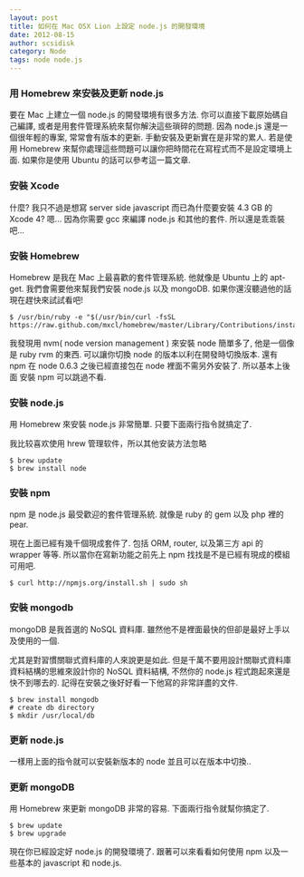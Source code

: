 ```yaml
---
layout: post
title: 如何在 Mac OSX Lion 上設定 node.js 的開發環境
date: 2012-08-15
author: scsidisk
category: Node
tags: node node.js
---
```


### 用 Homebrew 來安裝及更新 node.js

要在 Mac 上建立一個 node.js 的開發環境有很多方法. 你可以直接下載原始碼自己編譯, 或者是用套件管理系統來幫你解決這些瑣碎的問題. 因為 node.js 還是一個很年輕的專案, 常常會有版本的更新. 手動安裝及更新實在是非常的累人. 若是使用 Homebrew 來幫你處理這些問題可以讓你把時間花在寫程式而不是設定環境上面. 如果你是使用 Ubuntu 的話可以參考這一篇文章.

### 安裝 Xcode

什麼? 我只不過是想寫 server side javascript 而已為什麼要安裝 4.3 GB 的Xcode 4? 嗯… 因為你需要 gcc 來編譯 node.js 和其他的套件. 所以還是乖乖裝吧…

### 安裝 Homebrew

Homebrew 是我在 Mac 上最喜歡的套件管理系統. 他就像是 Ubuntu 上的 apt-get. 我們會需要他來幫我們安裝 node.js 以及 mongoDB. 如果你還沒聽過他的話現在趕快來試試看吧!

```
$ /usr/bin/ruby -e "$(/usr/bin/curl -fsSL https://raw.github.com/mxcl/homebrew/master/Library/Contributions/install_homebrew.rb)"
```

我發現用 nvm( node version management ) 來安裝 node 簡單多了, 他是一個像是 ruby rvm 的東西. 可以讓你切換 node 的版本以利在開發時切換版本. 還有 npm 在 node 0.6.3 之後已經直接包在 node 裡面不需另外安裝了. 所以基本上後面 安裝 npm 可以跳過不看.

### 安裝 node.js

用 Homebrew 來安裝 node.js 非常簡單. 只要下面兩行指令就搞定了.

我比较喜欢使用 hrew 管理软件，所以其他安装方法忽略

```
$ brew update
$ brew install node
```

### 安裝 npm

npm 是 node.js 最受歡迎的套件管理系統. 就像是 ruby 的 gem 以及 php 裡的 pear. 

現在上面已經有幾千個現成套件了. 包括 ORM, router, 以及第三方 api 的 wrapper 等等. 所以當你在寫新功能之前先上 
npm 找找是不是已經有現成的模組可用吧.

```
$ curl http://npmjs.org/install.sh | sudo sh
```

### 安裝 mongodb

mongoDB 是我首選的 NoSQL 資料庫. 雖然他不是裡面最快的但卻是最好上手以及使用的一個. 

尤其是對習慣關聯式資料庫的人來說更是如此. 但是千萬不要用設計關聯式資料庫資料結構的思維來設計你的 NoSQL 
資料結構, 不然你的 node.js 程式跑起來還是快不到哪去的. 記得在安裝之後好好看一下他寫的非常詳盡的文件.

```
$ brew install mongodb
# create db directory
$ mkdir /usr/local/db
```

### 更新 node.js

一樣用上面的指令就可以安裝新版本的 node 並且可以在版本中切換..

### 更新 mongoDB

用 Homebrew 來更新 mongoDB 非常的容易. 下面兩行指令就幫你搞定了.

```
$ brew update
$ brew upgrade
```

現在你已經設定好 node.js 的開發環境了. 跟著可以來看看如何使用 npm 以及一些基本的 javascript 和 node.js.